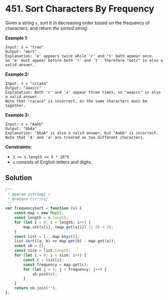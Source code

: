 # 451. Sort Characters By Frequency

Given a string `s`, sort it in decreasing order based on the frequency of characters, and return _the sorted string_.

**Example 1:**

```
Input: s = "tree"
Output: "eert"
Explanation: 'e' appears twice while 'r' and 't' both appear once.
So 'e' must appear before both 'r' and 't'. Therefore "eetr" is also a valid answer.
```

**Example 2:**

```
Input: s = "cccaaa"
Output: "aaaccc"
Explanation: Both 'c' and 'a' appear three times, so "aaaccc" is also a valid answer.
Note that "cacaca" is incorrect, as the same characters must be together.
```

**Example 3:**

```
Input: s = "Aabb"
Output: "bbAa"
Explanation: "bbaA" is also a valid answer, but "Aabb" is incorrect.
Note that 'A' and 'a' are treated as two different characters.
```

**Constraints:**

-   `1 <= s.length <= 5 * 10^5`
-   `s` consists of English letters and digits.

## Solution

```javascript
/**
 * @param {string} s
 * @return {string}
 */
var frequencySort = function (s) {
    const map = new Map();
    const length = s.length;
    for (let i = 0; i < length; i++) {
        map.set(s[i], (map.get(s[i]) || 0) + 1);
    }
    const list = [...map.keys()];
    list.sort((a, b) => map.get(b) - map.get(a));
    const sb = [];
    const size = list.length;
    for (let i = 0; i < size; i++) {
        const c = list[i];
        const frequency = map.get(c);
        for (let j = 0; j < frequency; j++) {
            sb.push(c);
        }
    }
    return sb.join("");
};
```
